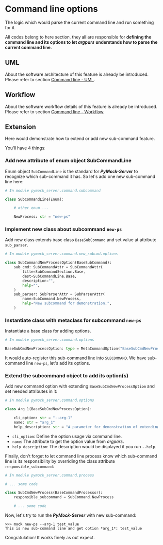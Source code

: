 # Command line options

The logic which would parse the current command line and run something for it.

All codes belong to here section, they all are responsible for **defining the command line and its options to let _argpars_**
**understands how to parse the current command line.**

## UML

About the software architecture of this feature is already be introduced. Please refer to section [Command line - UML](command_line.mdml).

## Workflow

About the software workflow details of this feature is already be introduced. Please refer to section [Command line - Workflow](command_line.mdorkflow).

## Extension

Here would demonstrate how to extend or add new sub-command feature.

You'll have 4 things:

### Add new attribute of enum object **SubCommandLine**

Enum object ``SubCommandLine`` is the standard for **_PyMock-Server_** to recognize which sub-command it has. So let's add 
one new sub-command line here:

```python hl_lines="9"
# In module pymock_server.command.subcommand

class SubCommandLine(Enum):

    # other enum ...

    NewProcess: str = "new-ps"
```

### Implement new class about subcommand ``new-ps``

Add new class extends base class ``BaseSubCommand`` and set value at attribute ``sub_parser``.

```python
# In module pymock_server.command.new_subcmd.options

class SubCommandNewProcessOption(BaseSubCommand):
    sub_cmd: SubCommandAttr = SubCommandAttr(
        title=SubCommandSection.Base,
        dest=SubCommandLine.Base,
        description="",
        help="",
    )
    sub_parser: SubParserAttr = SubParserAttr(
        name=SubCommand.NewProcess,
        help="New subcommand for demonstration,",
    )
```

### Instantiate class with metaclass for subcommand ``new-ps``

Instantiate a base class for adding options.

```python
# In module pymock_server.command.options

BaseSubCmdNewProcessOption: type = MetaCommandOption("BaseSubCmdNewProcessOption", (SubCommandNewProcessOption,), {})
```

It would auto-register this sub-command line into ``SUBCOMMAND``. We have sub-command line ``new-ps``, let's add its options.

### Extend the subcommand object to add its option(s)

Add new command option with extending ``BaseSubCmdNewProcessOption`` and set needed attributes in it:

```python
# In module pymock_server.command.options

class Arg_1(BaseSubCmdNewProcessOption):

    cli_option: str = "--arg-1"
    name: str = "arg_1"
    help_description: str = "A parameter for demonstration of extending new subcommand and new option."
```

* ``cli_option``: Define the option usage via command line.
* ``name``: The attribute to get the option value from _argpars_.
* ``help_description``: The description would be displayed if you run ``--help``.

Finally, don't forget to let command line process know which sub-command line is its responsibility by overriding the class
attribute ``responsible_subcommand``:

```python hl_lines="6"
# In module pymock_server.command.process

# ... some code

class SubCmdNewProcess(BaseCommandProcessor):
    responsible_subcommand = SubCommand.NewProcess

    # ... some code
```

Now, let's try to run the **_PyMock-Server_** with new sub-command:

```console
>>> mock new-ps --arg-1 test_value
This is new sub-command line and get option *arg_1*: test_value
```

Congratulation! It works finely as out expect.
